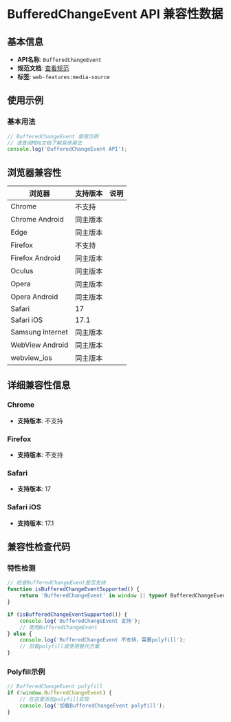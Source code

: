 # BufferedChangeEvent API 兼容性数据

## 基本信息

- **API名称**: `BufferedChangeEvent`
- **规范文档**: [查看规范](https://w3c.github.io/media-source/#dom-bufferedchangeevent)
- **标签**: `web-features:media-source`

## 使用示例

### 基本用法

```javascript
// BufferedChangeEvent 使用示例
// 请查阅MDN文档了解具体用法
console.log('BufferedChangeEvent API');
```

## 浏览器兼容性

| 浏览器 | 支持版本 | 说明 |
|--------|----------|------|
| Chrome | 不支持 |  |
| Chrome Android | 同主版本 |  |
| Edge | 同主版本 |  |
| Firefox | 不支持 |  |
| Firefox Android | 同主版本 |  |
| Oculus | 同主版本 |  |
| Opera | 同主版本 |  |
| Opera Android | 同主版本 |  |
| Safari | 17 |  |
| Safari iOS | 17.1 |  |
| Samsung Internet | 同主版本 |  |
| WebView Android | 同主版本 |  |
| webview_ios | 同主版本 |  |

## 详细兼容性信息

### Chrome

- **支持版本**: 不支持

### Firefox

- **支持版本**: 不支持

### Safari

- **支持版本**: 17

### Safari iOS

- **支持版本**: 17.1

## 兼容性检查代码

### 特性检测

```javascript
// 检查BufferedChangeEvent是否支持
function isBufferedChangeEventSupported() {
    return 'BufferedChangeEvent' in window || typeof BufferedChangeEvent !== 'undefined';
}

if (isBufferedChangeEventSupported()) {
    console.log('BufferedChangeEvent 支持');
    // 使用BufferedChangeEvent
} else {
    console.log('BufferedChangeEvent 不支持，需要polyfill');
    // 加载polyfill或使用替代方案
}
```

### Polyfill示例

```javascript
// BufferedChangeEvent polyfill
if (!window.BufferedChangeEvent) {
    // 在这里添加polyfill实现
    console.log('加载BufferedChangeEvent polyfill');
}
```

